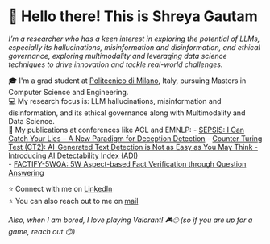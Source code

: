 # **👋 Hello there! This is Shreya Gautam**

_I’m a researcher who has a keen interest in exploring the potential of LLMs, especially its hallucinations, misinformation and disinformation, and ethical governance, exploring multimodality and leveraging data science techniques to drive innovation and tackle real-world challenges._

🎓 I'm a grad student at [Politecnico di Milano](https://www.polimi.it/), Italy, pursuing Masters in Computer Science and Engineering.  
💻 My research focus is: LLM hallucinations, misinformation and disinformation, and its ethical governance along with Multimodality and Data Science.  
📝 My publications at conferences like ACL and EMNLP: 
        - [SEPSIS: I Can Catch Your Lies – A New Paradigm for Deception Detection](https://aclanthology.org/2025.acl-srw.7/)
        - [Counter Turing Test (CT2): AI-Generated Text Detection is Not as Easy as You May Think - Introducing AI Detectability Index (ADI)](https://aclanthology.org/2023.emnlp-main.136/)  
        - [FACTIFY-5WQA: 5W Aspect-based Fact Verification through Question Answering](https://aclanthology.org/2023.acl-long.581/)
        
⭐ Connect with me on [LinkedIn](https://www.linkedin.com/in/shreyagautamm/)  
⭐ You can also reach out to me on [mail](mailto:gautamm.shreya@gmail.com)  

_Also, when I am bored, I love playing Valorant! 🎮🤐 (so if you are up for a game, reach out 😏)_
